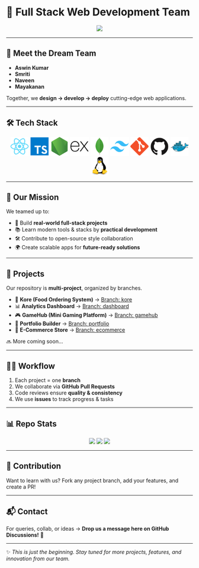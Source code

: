 # 🚀 Full Stack Web Development Team  

<p align="center">
  <img src="https://readme-typing-svg.herokuapp.com?size=28&duration=4000&color=4B9CE2&center=true&vCenter=true&width=600&lines=We+are+Aswin%2C+Smirit%2C+Naveen%2C+Mayakanan;Building+Full+Stack+Web+Projects;Learning+by+Building+%F0%9F%9A%80" />
</p>

---

## 👥 Meet the Dream Team  

- **Aswin Kumar** 
- **Smriti**  
- **Naveen**  
- **Mayakanan** 

Together, we **design → develop → deploy** cutting-edge web applications.  

---

## 🛠️ Tech Stack  

<p align="center">
  <img src="https://raw.githubusercontent.com/devicons/devicon/master/icons/react/react-original.svg" width="50" height="50"/>
  <img src="https://raw.githubusercontent.com/devicons/devicon/master/icons/typescript/typescript-original.svg" width="50" height="50"/>
  <img src="https://raw.githubusercontent.com/devicons/devicon/master/icons/nodejs/nodejs-original.svg" width="50" height="50"/>
  <img src="https://raw.githubusercontent.com/devicons/devicon/master/icons/express/express-original.svg" width="50" height="50"/>
  <img src="https://raw.githubusercontent.com/devicons/devicon/master/icons/mongodb/mongodb-original.svg" width="50" height="50"/>
  <img src="https://raw.githubusercontent.com/devicons/devicon/master/icons/tailwindcss/tailwindcss-plain.svg" width="50" height="50"/>
  <img src="https://raw.githubusercontent.com/devicons/devicon/master/icons/git/git-original.svg" width="50" height="50"/>
  <img src="https://raw.githubusercontent.com/devicons/devicon/master/icons/github/github-original.svg" width="50" height="50"/>
  <img src="https://raw.githubusercontent.com/devicons/devicon/master/icons/docker/docker-original.svg" width="50" height="50"/>
  <img src="https://raw.githubusercontent.com/devicons/devicon/master/icons/linux/linux-original.svg" width="50" height="50"/>
</p>

---

## 🎯 Our Mission  

We teamed up to:  
- 🚀 Build **real-world full-stack projects**  
- 📚 Learn modern tools & stacks by **practical development**  
- 🛠️ Contribute to open-source style collaboration  
- 🌍 Create scalable apps for **future-ready solutions**  

---

## 📂 Projects  

Our repository is **multi-project**, organized by branches.  

- 🍴 **Kore (Food Ordering System)** → [Branch: kore](../../tree/kore)  
- 📊 **Analytics Dashboard** → [Branch: dashboard](../../tree/dashboard)  
- 🎮 **GameHub (Mini Gaming Platform)** → [Branch: gamehub](../../tree/gamehub)  
- 💼 **Portfolio Builder** → [Branch: portfolio](../../tree/portfolio)  
- 🛒 **E-Commerce Store** → [Branch: ecommerce](../../tree/ecommerce)  

🔜 More coming soon...  

---

## 🧑‍💻 Workflow  

1. Each project = one **branch**  
2. We collaborate via **GitHub Pull Requests**  
3. Code reviews ensure **quality & consistency**  
4. We use **issues** to track progress & tasks  

---

## 📊 Repo Stats  

<p align="center">
  <img src="https://img.shields.io/github/last-commit/your-repo/main?color=blue&style=for-the-badge" />
  <img src="https://img.shields.io/github/languages/top/your-repo?style=for-the-badge" />
  <img src="https://img.shields.io/github/contributors/your-repo?color=green&style=for-the-badge" />
</p>  

---

## 🤝 Contribution  

Want to learn with us? Fork any project branch, add your features, and create a PR!  

---

## 📬 Contact  

For queries, collab, or ideas → **Drop us a message here on GitHub Discussions!** 💬  

---

✨ _This is just the beginning. Stay tuned for more projects, features, and innovation from our team._
